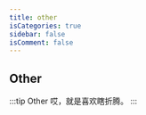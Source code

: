 ```yaml
---
title: other
isCategories: true
sidebar: false
isComment: false
---
```


## Other

:::tip Other
哎，就是喜欢瞎折腾。
:::